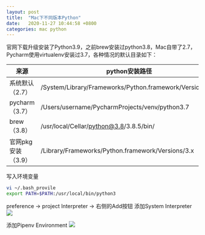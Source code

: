```yaml
---
layout: post
title:  "Mac下不同版本Python"
date:   2020-11-27 10:44:58 +0800
categories: mac python
---
```


官网下载升级安装了Python3.9，之前brew安装过python3.8，Mac自带了2.7，Pycharm使用virtualenv安装过3.7，各种情况的默认目录如下：

|来源|python安装路径|
|----|---|
|系统默认（2.7）|/System/Library/Frameworks/Python.framework/Versions/2.x|
|pycharm（3.7）|/Users/username/PycharmProjects/venv/python3.7|
|brew（3.8）|/usr/local/Cellar/python@3.8/3.8.5/bin/|
|官网pkg安装（3.9）|/Library/Frameworks/Python.framework/Versions/3.x|

写入环境变量
```bash
vi ~/.bash_provile
export PATH=$PATH:/usr/local/bin/python3
```

preference -> project Interpreter -> 右侧的Add按钮 
添加System Interpreter
![](http://yinyang.space/img/20201121_pycharm2.png)

添加Pipenv Environment
![](http://yinyang.space/img/20201127_pycharm1.png)
